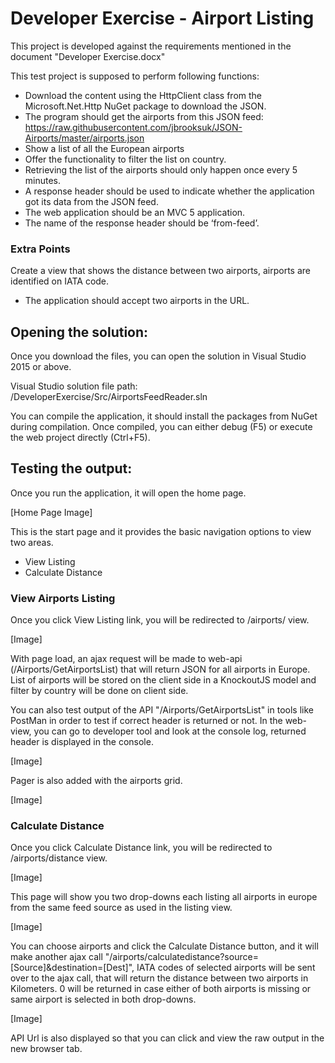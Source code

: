 # Developer Exercise - Airport Listing

This project is developed against the requirements mentioned in the document "Developer Exercise.docx"

This test project is supposed to perform following functions:
 - Download the content using the HttpClient class from the Microsoft.Net.Http NuGet package to download the JSON.
 - The program should get the airports from this JSON feed: https://raw.githubusercontent.com/jbrooksuk/JSON-Airports/master/airports.json
 - Show a list of all the European airports
 - Offer the functionality to filter the list on country.
 - Retrieving the list of the airports should only happen once every 5 minutes.
 - A response header should be used to indicate whether the application got its data from the JSON feed.
 - The web application should be an MVC 5 application.
 - The name of the response header should be ‘from-feed’.

### Extra Points
Create a view that shows the distance between two airports, airports are identified on IATA code. 
 - The application should accept two airports in the URL. 

## Opening the solution:
Once you download the files, you can open the solution in Visual Studio 2015 or above.

Visual Studio solution file path: /DeveloperExercise/Src/AirportsFeedReader.sln

You can compile the application, it should install the packages from NuGet during compilation. Once compiled, you can either debug (F5) or execute the web project directly (Ctrl+F5).

## Testing the output:
Once you run the application, it will open the home page.

[Home Page Image]

This is the start page and it provides the basic navigation options to view two areas.
 - View Listing
 - Calculate Distance
 
### View Airports Listing
Once you click View Listing link, you will be redirected to /airports/ view.
 
[Image]
 
With page load, an ajax request will be made to web-api (/Airports/GetAirportsList) that will return JSON for all airports in Europe. List of airports will be stored on the client side in a KnockoutJS model and filter by country will be done on client side.

You can also test output of the API "/Airports/GetAirportsList" in tools like PostMan in order to test if correct header is returned or not. In the web-view, you can go to developer tool and look at the console log, returned header is displayed in the console.

[Image]

Pager is also added with the airports grid.

[Image]

### Calculate Distance
Once you click Calculate Distance link, you will be redirected to /airports/distance view.

[Image]

This page will show you two drop-downs each listing all airports in europe from the same feed source as used in the listing view.

[Image]

You can choose airports and click the Calculate Distance button, and it will make another ajax call "/airports/calculatedistance?source=[Source]&destination=[Dest]", IATA codes of selected airports will be sent over to the ajax call, that will return the distance between two airports in Kilometers. 0 will be returned in case either of both airports is missing or same airport is selected in both drop-downs.

[Image]

API Url is also displayed so that you can click and view the raw output in the new browser tab.
